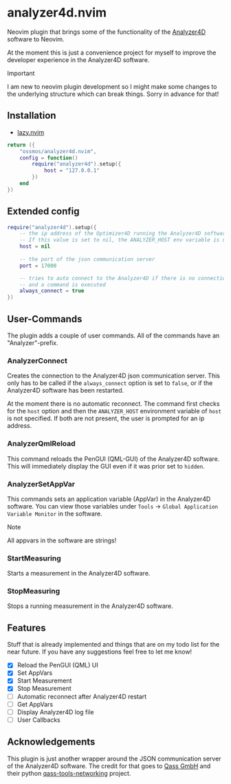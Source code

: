 # analyzer4d.nvim

Neovim plugin that brings some of the functionality of the [Analyzer4D](https://qass.net/software) 
software to Neovim.

At the moment this is just a convenience project for myself to improve the developer
experience in the Analyzer4D software.

> [!IMPORTANT]
> I am new to neovim plugin development so I might make some changes to the underlying 
> structure which can break things. Sorry in advance for that!

## Installation

- [lazy.nvim]()

```lua
return ({
    "ossmos/analyzer4d.nvim",
    config = function()
        require("analyzer4d").setup({
            host = "127.0.0.1"
        })
    end
})
```

## Extended config

```lua
require("analyzer4d").setup({
    -- the ip address of the Optimizer4D running the Analyzer4D software
    -- If this value is set to nil, the ANALYZER_HOST env variable is used instead
    host = nil
    
    -- the port of the json communication server
    port = 17000

    -- tries to auto connect to the Analyzer4D if there is no connection yet
    -- and a command is executed
    always_connect = true
})
```

## User-Commands

The plugin adds a couple of user commands. All of the commands have an "Analyzer"-prefix.

### AnalyzerConnect

Creates the connection to the Analyzer4D json communication server.
This only has to be called if the `always_connect` option is set to `false`,
or if the Analyzer4D software has been restarted.

At the moment there is no automatic reconnect.
The command first checks for the `host` option and then the `ANALYZER_HOST` environment
variable of `host` is not specified. If both are not present, the user is prompted for an ip address.

### AnalyzerQmlReload

This command reloads the PenGUI (QML-GUI) of the Analyzer4D software.
This will immediately display the GUI even if it was prior set to `hidden`.

### AnalyzerSetAppVar

This commands sets an application variable (AppVar) in the Analyzer4D software.
You can view those variables under `Tools` &rarr; `Global Application Variable Monitor`
in the software.

> [!NOTE]
> All appvars in the software are strings! 

### StartMeasuring

Starts a measurement in the Analyzer4D software.

### StopMeasuring

Stops a running measurement in the Analyzer4D software.

## Features

Stuff that is already implemented and things that are on my todo list for the near
future. If you have any suggestions feel free to let me know!

- [x] Reload the PenGUI (QML) UI
- [x] Set AppVars
- [x] Start Measurement
- [x] Stop Measurement
- [ ] Automatic reconnect after Analyzer4D restart
- [ ] Get AppVars
- [ ] Display Analyzer4D log file
- [ ] User Callbacks

## Acknowledgements

This plugin is just another wrapper around the JSON communication server of the 
Analyzer4D software. The credit for that goes to [Qass GmbH](https://qass.net)
and their python [qass-tools-networking](https://pypi.org/project/qass-tools-networking/) project.

